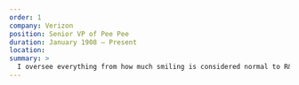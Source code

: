 ```yaml
---
order: 1
company: Verizon
position: Senior VP of Pee Pee
duration: January 1908 – Present
location: 
summary: >
  I oversee everything from how much smiling is considered normal to R&D and cool ways to walk around the office.
---
```

